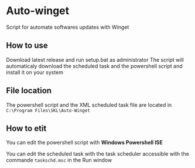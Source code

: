 # Auto-winget
Script for automate softwares updates with Winget

## How to use

Download latest release and run setup.bat as administrator
The script will automaticaly download the scheduled task and the powershell script and install it on your system

## File location

The powershell script and the XML scheduled task file are located in `C:\Program Files\SKL\Auto-Winget`

## How to etit

You can edit the powershell script with **Windows Powershell ISE**

You can edit the scheduled task with the task scheduler accessible with the commande `taskschd.msc` in the Run window
